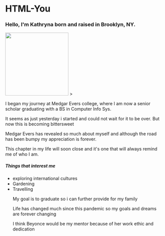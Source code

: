 # HTML-You
<h3> Hello, I'm Kathryna born and raised in Brooklyn, NY.</h3>
<img src= "imgHTMLYou.jpg alt-width = "100" height="200"  >
>

<div>
<p> I began my journey at Medgar Evers college, where I am now a senior scholar graduating with a BS in Computer Info Sys.</p>
<p> It seems as just yesterday i started and could not wait for it to be over. But now this is becoming bittersweet</p>
<p> Medgar Evers has revealed so much about myself and although the road has been bumpy my appreciation is forever.</p>
<p> This chapter in my life will soon close and it's one that will always remind me of who I am.</p>
</div>

<div>
<h5>
 Things that interest me
 </h5>
 <ul>
 <li>exploring international cultures</li>
 <li>Gardening</li>
 <li>Travelling</li>

 <div>
 <p>My goal is to graduate so i can further provide for my family</p>
 <p> Life has changed much since this pandemic so my goals and dreams are forever changing</p>
 <p> I think Beyonce would be my mentor because of her work ethic and dedication</p>
 </div>

     